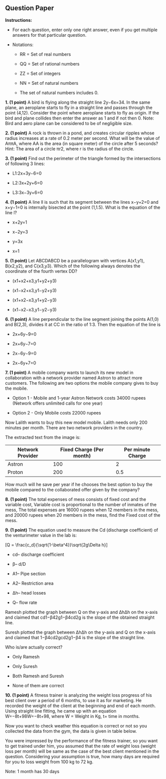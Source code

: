 ## **Question Paper**

**Instructions:**

- For each question, enter only one right answer, even if you get multiple answers for that particular question.

- Notations:

  - RR = Set of real numbers

  - QQ = Set of rational numbers

  - ZZ = Set of integers

  - NN = Set of natural numbers

  - The set of natural numbers includes 0.

**1\. (1 point)** A bird is flying along the straight line 2y−6x=34. In the same plane, an aeroplane starts to fly in a straight line and passes through the point (4,12). Consider the point where aeroplane starts to fly as origin. If the bird and plane collides then enter the answer as 1 and if not then 0. Note: Bird and aero plane can be considered to be of negligible size.

**2\. (1 point)** A rock is thrown in a pond, and creates circular ripples whose radius increases at a rate of 0.2 meter per second. What will be the value of AππA​, where AA is the area (in square meter) of the circle after 5 seconds? Hint: The area of a circle πr2, where r is the radius of the circle.  

**3\. (1 point)** Find out the perimeter of the triangle formed by the intersections of following 3 lines:

- L1:2x+3y−6=0

- L2:3x+2y+6=0

- L3:3x−3y+6=0

**4\. (1 point)** A line ll is such that its segment between the lines x−y+2=0 and x+y−1=0 is internally bisected at the point (1,1.5). What is the equation of the line l?  

- x+2y=1

- x−2y=3

- y=3x

- x=1

**5\. (1 point)** Let ABCDABCD be a parallelogram with vertices A(x1,y1), B(x2,y2), and C(x3,y3). Which of the following always denotes the coordinate of the fourth vertex DD?

- (x1+x2+x3,y1+y2+y3)

- (x1−x2+x3,y1−y2+y3)

- (x1+x2−x3,y1+y2−y3)

- (x1−x2−x3,y1−y2−y3)

**6\. (1 point)** A line perpendicular to the line segment joining the points A(1,0) and B(2,3), divides it at CC in the ratio of 1:3. Then the equation of the line is

- 2x+6y−9=0

- 2x+6y−7=0

- 2x−6y−9=0

- 2x−6y+7=0

**7\. (1 point)** A mobile company wants to launch its new model in collaboration with a network provider named Astron to attract more customers. The following are two options the mobile company gives to buy the mobile.

- Option 1 - Mobile and 1-year Astron Network costs 34000 rupees (Network offers unlimited calls for one year)

- Option 2 - Only Mobile costs 22000 rupees

Now Lalith wants to buy this new model mobile. Lalith needs only 200 minutes per month. There are two network providers in the country.

The extracted text from the image is:

| Network Provider | Fixed Charge (Per month) | Per minute Charge |
|------------------|--------------------------|-------------------|
| Astron           | 100                      | 2                 |
| Proton           | 200                      | 0\.5               |
How much will he save per year if he chooses the best option to buy the mobile compared to the collaborated offer given by the company?  

**8\. (1 point)** The total expenses of mess consists of fixed cost and the variable cost, Variable cost is proportional to the number of inmates of the mess, The total expenses are 16000 rupees when 12 members in the mess, and 20000 rupees when 20 members in the mess, find the Fixed cost of the mess.  

**9\. (1 point)** The equation used to measure the Cd (discharge coefficient) of the venturimeter value in the lab is:

\[Q = \\frac{c_d}{\\sqrt{1-\\beta^4}}\\sqrt{2g\\Delta h}\]

- cd– discharge coefficient

- β– d/D

- A1– Pipe section

- A2– Restriction area

- Δh– head losses

- Q– flow rate

Ramesh plotted the graph between Q on the y-axis and ΔhΔh​ on the x-axis and claimed that cd1−β42g1−β4​cd​​2g​ is the slope of the obtained straight line.

Suresh plotted the graph between ΔhΔh​ on the y-axis and Q on the x-axis and claimed that 1−β4cd2gcd​2g​1−β4​​ is the slope of the straight line.

Who is/are actually correct?

- Only Ramesh

- Only Suresh

- Both Ramesh and Suresh

- None of them are correct  

**10\. (1 point)** A fitness trainer is analyzing the weight loss progress of his best client over a period of 6 months, to use it as for marketing. He recorded the weight of the client at the beginning and end of each month. Using straight line fitting, he came up with an equation W=−8t+98W=−8t+98, where W = Weight in Kg, t= time in months.  

Now you want to check weather this equation is correct or not so you collected the data from the gym, the data is given in table below.  

You were impressed by the performance of the fitness trainer, so you want to get trained under him, you assumed that the rate of weight loss (weight loss per month) will be same as the case of the best client mentioned in the question. Considering your assumption is true, how many days are required for you to loss weight from 100 kg to 72 kg.  

Note: 1 month has 30 days